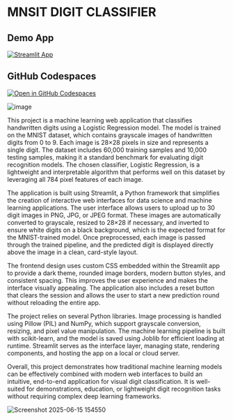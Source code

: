 # MNSIT DIGIT CLASSIFIER 

## Demo App

[![Streamlit App](https://static.streamlit.io/badges/streamlit_badge_black_white.svg)](https://Streamlit-App.streamlit.app/)

## GitHub Codespaces

[![Open in GitHub Codespaces](https://github.com/codespaces/badge.svg)](https://codespaces.new/streamlit/app-starter-kit?quickstart=1)

![image](https://github.com/user-attachments/assets/992a95b1-8281-4017-aff8-8eedca6a7e7f)


This project is a machine learning web application that classifies handwritten digits using a Logistic Regression model. The model is trained on the MNIST dataset, which contains grayscale images of handwritten digits from 0 to 9. Each image is 28×28 pixels in size and represents a single digit. The dataset includes 60,000 training samples and 10,000 testing samples, making it a standard benchmark for evaluating digit recognition models. The chosen classifier, Logistic Regression, is a lightweight and interpretable algorithm that performs well on this dataset by leveraging all 784 pixel features of each image.

The application is built using Streamlit, a Python framework that simplifies the creation of interactive web interfaces for data science and machine learning applications. The user interface allows users to upload up to 30 digit images in PNG, JPG, or JPEG format. These images are automatically converted to grayscale, resized to 28×28 if necessary, and inverted to ensure white digits on a black background, which is the expected format for the MNIST-trained model. Once preprocessed, each image is passed through the trained pipeline, and the predicted digit is displayed directly above the image in a clean, card-style layout.

The frontend design uses custom CSS embedded within the Streamlit app to provide a dark theme, rounded image borders, modern button styles, and consistent spacing. This improves the user experience and makes the interface visually appealing. The application also includes a reset button that clears the session and allows the user to start a new prediction round without reloading the entire app.

The project relies on several Python libraries. Image processing is handled using Pillow (PIL) and NumPy, which support grayscale conversion, resizing, and pixel value manipulation. The machine learning pipeline is built with scikit-learn, and the model is saved using Joblib for efficient loading at runtime. Streamlit serves as the interface layer, managing state, rendering components, and hosting the app on a local or cloud server.

Overall, this project demonstrates how traditional machine learning models can be effectively combined with modern web interfaces to build an intuitive, end-to-end application for visual digit classification. It is well-suited for demonstrations, education, or lightweight digit recognition tasks without requiring complex deep learning frameworks.

![Screenshot 2025-06-15 154550](https://github.com/user-attachments/assets/5bf4ca66-8e41-49b9-a6e4-3b07562c3e72)
